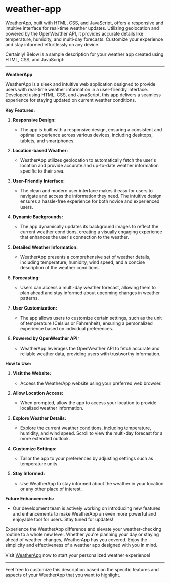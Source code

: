 # weather-app
WeatherApp, built with HTML, CSS, and JavaScript, offers a responsive and intuitive interface for real-time weather updates. Utilizing geolocation and powered by the OpenWeather API, it provides accurate details like temperature, humidity, and multi-day forecasts. Customize your experience and stay informed effortlessly on any device.

Certainly! Below is a sample description for your weather app created using HTML, CSS, and JavaScript:

---

**WeatherApp**

WeatherApp is a sleek and intuitive web application designed to provide users with real-time weather information in a user-friendly interface. Developed using HTML, CSS, and JavaScript, this app delivers a seamless experience for staying updated on current weather conditions.

**Key Features:**

1. **Responsive Design:**
   - The app is built with a responsive design, ensuring a consistent and optimal experience across various devices, including desktops, tablets, and smartphones.

2. **Location-based Weather:**
   - WeatherApp utilizes geolocation to automatically fetch the user's location and provide accurate and up-to-date weather information specific to their area.

3. **User-Friendly Interface:**
   - The clean and modern user interface makes it easy for users to navigate and access the information they need. The intuitive design ensures a hassle-free experience for both novice and experienced users.

4. **Dynamic Backgrounds:**
   - The app dynamically updates its background images to reflect the current weather conditions, creating a visually engaging experience that enhances the user's connection to the weather.

5. **Detailed Weather Information:**
   - WeatherApp presents a comprehensive set of weather details, including temperature, humidity, wind speed, and a concise description of the weather conditions.

6. **Forecasting:**
   - Users can access a multi-day weather forecast, allowing them to plan ahead and stay informed about upcoming changes in weather patterns.

7. **User Customization:**
   - The app allows users to customize certain settings, such as the unit of temperature (Celsius or Fahrenheit), ensuring a personalized experience based on individual preferences.

8. **Powered by OpenWeather API:**
   - WeatherApp leverages the OpenWeather API to fetch accurate and reliable weather data, providing users with trustworthy information.

**How to Use:**
1. **Visit the Website:**
   - Access the WeatherApp website using your preferred web browser.

2. **Allow Location Access:**
   - When prompted, allow the app to access your location to provide localized weather information.

3. **Explore Weather Details:**
   - Explore the current weather conditions, including temperature, humidity, and wind speed. Scroll to view the multi-day forecast for a more extended outlook.

4. **Customize Settings:**
   - Tailor the app to your preferences by adjusting settings such as temperature units.

5. **Stay Informed:**
   - Use WeatherApp to stay informed about the weather in your location or any other place of interest.

**Future Enhancements:**
   - Our development team is actively working on introducing new features and enhancements to make WeatherApp an even more powerful and enjoyable tool for users. Stay tuned for updates!

Experience the WeatherApp difference and elevate your weather-checking routine to a whole new level. Whether you're planning your day or staying ahead of weather changes, WeatherApp has you covered. Enjoy the simplicity and effectiveness of a weather app designed with you in mind.

Visit [WeatherApp](#) now to start your personalized weather experience!

---

Feel free to customize this description based on the specific features and aspects of your WeatherApp that you want to highlight.
